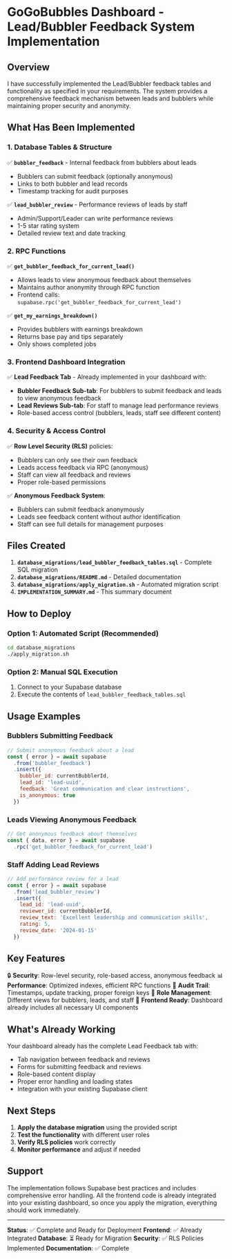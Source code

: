 # GoGoBubbles Dashboard - Lead/Bubbler Feedback System Implementation

## Overview

I have successfully implemented the Lead/Bubbler feedback tables and functionality as specified in your requirements. The system provides a comprehensive feedback mechanism between leads and bubblers while maintaining proper security and anonymity.

## What Has Been Implemented

### 1. Database Tables & Structure

✅ **`bubbler_feedback`** - Internal feedback from bubblers about leads
- Bubblers can submit feedback (optionally anonymous)
- Links to both bubbler and lead records
- Timestamp tracking for audit purposes

✅ **`lead_bubbler_review`** - Performance reviews of leads by staff
- Admin/Support/Leader can write performance reviews
- 1-5 star rating system
- Detailed review text and date tracking

### 2. RPC Functions

✅ **`get_bubbler_feedback_for_current_lead()`**
- Allows leads to view anonymous feedback about themselves
- Maintains author anonymity through RPC function
- Frontend calls: `supabase.rpc('get_bubbler_feedback_for_current_lead')`

✅ **`get_my_earnings_breakdown()`**
- Provides bubblers with earnings breakdown
- Returns base pay and tips separately
- Only shows completed jobs

### 3. Frontend Dashboard Integration

✅ **Lead Feedback Tab** - Already implemented in your dashboard with:
- **Bubbler Feedback Sub-tab**: For bubblers to submit feedback and leads to view anonymous feedback
- **Lead Reviews Sub-tab**: For staff to manage lead performance reviews
- Role-based access control (bubblers, leads, staff see different content)

### 4. Security & Access Control

✅ **Row Level Security (RLS)** policies:
- Bubblers can only see their own feedback
- Leads access feedback via RPC (anonymous)
- Staff can view all feedback and reviews
- Proper role-based permissions

✅ **Anonymous Feedback System**:
- Bubblers can submit feedback anonymously
- Leads see feedback content without author identification
- Staff can see full details for management purposes

## Files Created

1. **`database_migrations/lead_bubbler_feedback_tables.sql`** - Complete SQL migration
2. **`database_migrations/README.md`** - Detailed documentation
3. **`database_migrations/apply_migration.sh`** - Automated migration script
4. **`IMPLEMENTATION_SUMMARY.md`** - This summary document

## How to Deploy

### Option 1: Automated Script (Recommended)
```bash
cd database_migrations
./apply_migration.sh
```

### Option 2: Manual SQL Execution
1. Connect to your Supabase database
2. Execute the contents of `lead_bubbler_feedback_tables.sql`

## Usage Examples

### Bubblers Submitting Feedback
```javascript
// Submit anonymous feedback about a lead
const { error } = await supabase
  .from('bubbler_feedback')
  .insert({
    bubbler_id: currentBubblerId,
    lead_id: 'lead-uuid',
    feedback: 'Great communication and clear instructions',
    is_anonymous: true
  })
```

### Leads Viewing Anonymous Feedback
```javascript
// Get anonymous feedback about themselves
const { data, error } = await supabase
  .rpc('get_bubbler_feedback_for_current_lead')
```

### Staff Adding Lead Reviews
```javascript
// Add performance review for a lead
const { error } = await supabase
  .from('lead_bubbler_review')
  .insert({
    lead_id: 'lead-uuid',
    reviewer_id: currentBubblerId,
    review_text: 'Excellent leadership and communication skills',
    rating: 5,
    review_date: '2024-01-15'
  })
```

## Key Features

🔒 **Security**: Row-level security, role-based access, anonymous feedback
📊 **Performance**: Optimized indexes, efficient RPC functions
🔄 **Audit Trail**: Timestamps, update tracking, proper foreign keys
👥 **Role Management**: Different views for bubblers, leads, and staff
📱 **Frontend Ready**: Dashboard already includes all necessary UI components

## What's Already Working

Your dashboard already has the complete Lead Feedback tab with:
- Tab navigation between feedback and reviews
- Forms for submitting feedback and reviews
- Role-based content display
- Proper error handling and loading states
- Integration with your existing Supabase client

## Next Steps

1. **Apply the database migration** using the provided script
2. **Test the functionality** with different user roles
3. **Verify RLS policies** work correctly
4. **Monitor performance** and adjust if needed

## Support

The implementation follows Supabase best practices and includes comprehensive error handling. All the frontend code is already integrated into your existing dashboard, so once you apply the migration, everything should work immediately.

---

**Status**: ✅ Complete and Ready for Deployment
**Frontend**: ✅ Already Integrated
**Database**: ⏳ Ready for Migration
**Security**: ✅ RLS Policies Implemented
**Documentation**: ✅ Complete
